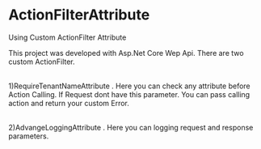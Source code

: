 # ActionFilterAttribute
Using Custom ActionFilter Attribute

This project was developed with Asp.Net Core Wep Api.
There are two custom ActionFilter.


 <br> 1)RequireTenantNameAttribute . Here you can check any attribute before Action Calling. If Request dont have this parameter. You can pass calling action and return your custom Error.
 
 <br> 2)AdvangeLoggingAttribute . Here you can logging request and response parameters.

